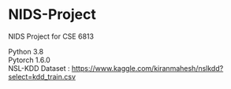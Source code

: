 # NIDS-Project
NIDS Project for CSE 6813

Python 3.8<br>
Pytorch 1.6.0<br>
NSL-KDD Dataset : https://www.kaggle.com/kiranmahesh/nslkdd?select=kdd_train.csv
